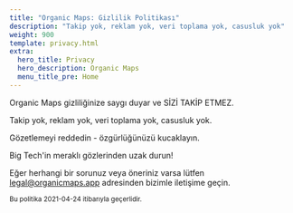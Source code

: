 ```yaml
---
title: "Organic Maps: Gizlilik Politikası"
description: "Takip yok, reklam yok, veri toplama yok, casusluk yok"
weight: 900
template: privacy.html
extra:
  hero_title: Privacy
  hero_description: Organic Maps 
  menu_title_pre: Home
---
```


Organic Maps gizliliğinize saygı duyar ve SİZİ TAKİP ETMEZ.

Takip yok, reklam yok, veri toplama yok, casusluk yok.

Gözetlemeyi reddedin - özgürlüğünüzü kucaklayın.

Big Tech'in meraklı gözlerinden uzak durun!

Eğer herhangi bir sorunuz veya öneriniz varsa lütfen [legal@organicmaps.app](mailto:legal@organicmaps.app)
adresinden bizimle iletişime geçin.

<sub>Bu politika 2021-04-24 itibarıyla geçerlidir.</sub>
